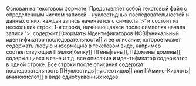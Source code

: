 Основан на текстовом формате. Представляет собой текстовый файл с определенным числом записей - нуклеотидных последовательностей и данных о них:
каждая запись начинается с символа '>' и состоит из нескольких строк: 1-я строка, начинающаяяся после символяя начала записи '>' содержит [[Форматы Идентификаторов NCBI|уникальный идентификатор последовательности]] и ее описание, которое может содержать любую информацию в текстовом виде, например соответствующий [[Белки|белку]] [[Гены|гены]], [[Домены|домены]], содержащиеся в гене и т.д. все описание и идентификатор содержатся в одной строке. Все строки после описания содержат последовательность [[Нуклеотиды|нуклеотидов]] или [[Амино-Кислоты|аминокислот]] в виде однобуквенных кодов.